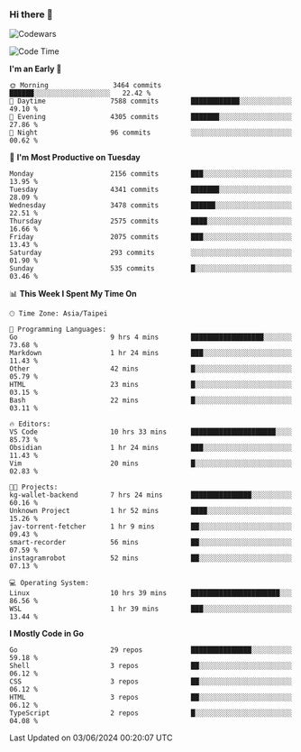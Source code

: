 ### Hi there 👋

![Codewars](https://www.codewars.com/users/omegaatt36/badges/small)

<!--START_SECTION:waka-->
![Code Time](http://img.shields.io/badge/Code%20Time-2%2C481%20hrs%205%20mins-blue)

**I'm an Early 🐤** 

```text
🌞 Morning                3464 commits        ██████░░░░░░░░░░░░░░░░░░░   22.42 % 
🌆 Daytime                7588 commits        ████████████░░░░░░░░░░░░░   49.10 % 
🌃 Evening                4305 commits        ███████░░░░░░░░░░░░░░░░░░   27.86 % 
🌙 Night                  96 commits          ░░░░░░░░░░░░░░░░░░░░░░░░░   00.62 % 
```
📅 **I'm Most Productive on Tuesday** 

```text
Monday                   2156 commits        ███░░░░░░░░░░░░░░░░░░░░░░   13.95 % 
Tuesday                  4341 commits        ███████░░░░░░░░░░░░░░░░░░   28.09 % 
Wednesday                3478 commits        ██████░░░░░░░░░░░░░░░░░░░   22.51 % 
Thursday                 2575 commits        ████░░░░░░░░░░░░░░░░░░░░░   16.66 % 
Friday                   2075 commits        ███░░░░░░░░░░░░░░░░░░░░░░   13.43 % 
Saturday                 293 commits         ░░░░░░░░░░░░░░░░░░░░░░░░░   01.90 % 
Sunday                   535 commits         █░░░░░░░░░░░░░░░░░░░░░░░░   03.46 % 
```


📊 **This Week I Spent My Time On** 

```text
🕑︎ Time Zone: Asia/Taipei

💬 Programming Languages: 
Go                       9 hrs 4 mins        ██████████████████░░░░░░░   73.68 % 
Markdown                 1 hr 24 mins        ███░░░░░░░░░░░░░░░░░░░░░░   11.43 % 
Other                    42 mins             █░░░░░░░░░░░░░░░░░░░░░░░░   05.79 % 
HTML                     23 mins             █░░░░░░░░░░░░░░░░░░░░░░░░   03.15 % 
Bash                     22 mins             █░░░░░░░░░░░░░░░░░░░░░░░░   03.11 % 

🔥 Editors: 
VS Code                  10 hrs 33 mins      █████████████████████░░░░   85.73 % 
Obsidian                 1 hr 24 mins        ███░░░░░░░░░░░░░░░░░░░░░░   11.43 % 
Vim                      20 mins             █░░░░░░░░░░░░░░░░░░░░░░░░   02.83 % 

🐱‍💻 Projects: 
kg-wallet-backend        7 hrs 24 mins       ███████████████░░░░░░░░░░   60.16 % 
Unknown Project          1 hr 52 mins        ████░░░░░░░░░░░░░░░░░░░░░   15.26 % 
jav-torrent-fetcher      1 hr 9 mins         ██░░░░░░░░░░░░░░░░░░░░░░░   09.43 % 
smart-recorder           56 mins             ██░░░░░░░░░░░░░░░░░░░░░░░   07.59 % 
instagramrobot           52 mins             ██░░░░░░░░░░░░░░░░░░░░░░░   07.13 % 

💻 Operating System: 
Linux                    10 hrs 39 mins      ██████████████████████░░░   86.56 % 
WSL                      1 hr 39 mins        ███░░░░░░░░░░░░░░░░░░░░░░   13.44 % 
```

**I Mostly Code in Go** 

```text
Go                       29 repos            ███████████████░░░░░░░░░░   59.18 % 
Shell                    3 repos             ██░░░░░░░░░░░░░░░░░░░░░░░   06.12 % 
CSS                      3 repos             ██░░░░░░░░░░░░░░░░░░░░░░░   06.12 % 
HTML                     3 repos             ██░░░░░░░░░░░░░░░░░░░░░░░   06.12 % 
TypeScript               2 repos             █░░░░░░░░░░░░░░░░░░░░░░░░   04.08 % 
```




 Last Updated on 03/06/2024 00:20:07 UTC
<!--END_SECTION:waka-->

<!--
**omegaatt36/omegaatt36** is a ✨ _special_ ✨ repository because its `README.md` (this file) appears on your GitHub profile.

Here are some ideas to get you started:

- 🔭 I’m currently working on ...
- 🌱 I’m currently learning ...
- 👯 I’m looking to collaborate on ...
- 🤔 I’m looking for help with ...
- 💬 Ask me about ...
- 📫 How to reach me: ...
- 😄 Pronouns: ...
- ⚡ Fun fact: ...
-->
